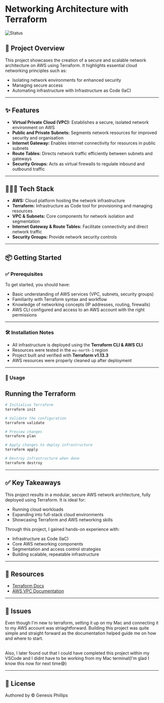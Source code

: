 # Networking Architecture with Terraform

![Status](https://img.shields.io/badge/status-Completed-brightgreen)

## 🚀 Project Overview

This project showcases the creation of a secure and scalable network architecture on AWS using Terraform. It highlights essential cloud networking principles such as:

- Isolating network environments for enhanced security
- Managing secure access
- Automating infrastructure with Infrastructure as Code (IaC)

---

## ✨ Features

- **Virtual Private Cloud (VPC):** Establishes a secure, isolated network environment on AWS
- **Public and Private Subnets:** Segments network resources for improved security and organisation
- **Internet Gateway:** Enables internet connectivity for resources in public subnets
- **Route Tables:** Directs network traffic efficiently between subnets and gateways
- **Security Groups:** Acts as virtual firewalls to regulate inbound and outbound traffic 

---

## 👨🏽‍💻 Tech Stack

- **AWS:** Cloud platform hosting the network infrastructure
- **Terraform:** Infrastructure as Code tool for provisioning and managing resources
- **VPC & Subnets:** Core components for network isolation and segmentation
- **Internet Gateway & Route Tables:** Facilitate connectivity and direct network traffic
- **Security Groups:** Provide network security controls

---

## 📦 Getting Started

### ✅ Prerequisites

To get started, you should have:

- Basic understanding of AWS services (VPC, subnets, security groups)  
- Familiarity with Terraform syntax and workflow  
- Knowledge of networking concepts (IP addresses, routing, firewalls)  
- AWS CLI configured and access to an AWS account with the right permissions  

---

### 🛠️ Installation Notes

- All infrastructure is deployed using the **Terraform CLI & AWS CLI**  
- Resources were tested in the `eu-north-1` region  
- Project built and verified with **Terraform v1.13.3**  
- AWS resources were properly cleaned up after deployment  

---

### 📖 Usage

## Running the Terraform

```bash
# Initialise Terraform
terraform init

# Validate the configuration
terraform validate

# Preview changes
terraform plan

# Apply changes to deploy infrastructure
terraform apply

# Destroy infrastructure when done
terraform destroy
```

---

## ✅ Key Takeaways

This project results in a modular, secure AWS network architecture, fully deployed using Terraform. It is ideal for:
- Running cloud workloads
- Expanding into full-stack cloud environments
- Showcasing Terraform and AWS networking skills

Through this project, I gained hands-on experience with:
- Infrastructure as Code (IaC)
- Core AWS networking components
- Segmentation and access control strategies
- Building scalable, repeatable infrastructure

---

## 🔗 Resources

- [Terraform Docs](https://developer.hashicorp.com/terraform/docs)  
- [AWS VPC Documentation](https://docs.aws.amazon.com/vpc/latest/userguide/)
  
---

## 🐛 Issues

Even though I'm new to terraform, setting it up on my Mac and connecting it to my AWS account was striaghtforward. Building this project was quite simple and straight forward as the documentation helped guide me on how and where to start.

<br>
Also, I later found out that I could have completed this project within my VSCode and I didnt have to be working from my Mac terminal(I'm glad I know this now for next time😅)

---

## 📜 License

Authored by © Genesis Phillips

